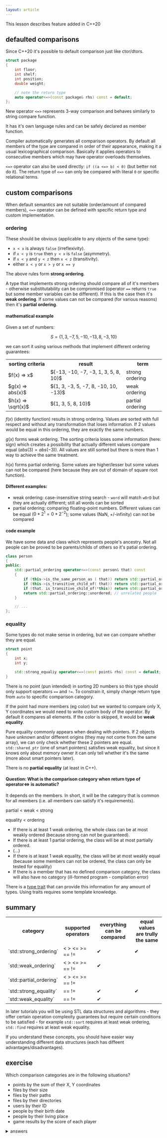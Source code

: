 ```yaml
---
layout: article
---
```


<div class="note info">
This lesson describes feature added in C++20
</div>

## defaulted comparisons

Since C++20 it's possible to default comparison just like ctor/dtors.

```c++
struct package
{
    int floor;
    int shelf;
    int position;
    double weight;

    // note the return type
    auto operator<=>(const package& rhs) const = default;
};
```

New operator `<=>` represents 3-way comparison and behaves similarly to string compare function.

It has it's own language rules and can be safely declared as member function.

Compiler automatically generates all comparison operators. By default all members of the type are compared in order of their appearance, making it a usual lexicographical comparison. Basically it applies operators to consecutive members which may have operator overloads themselves.

`<=>` operator can also be used directly: `if ((a <=> b) < 0)` (but better not do it). The return type of `<=>` can only be compared with literal `0` or specific relational terms.

## custom comparisons

When default semantics are not suitable (order/amount of compared members), `<=>` operator can be defined with specific return type and custom implementation.

### ordering

These should be obvious (applicable to any objects of the same type):

- `x < x` is always `false` (irreflexivity).
- if `x < y` is `true` then `y < x` is `false` (asymmetry).
- if `x < y` and `y < z` then `x < z` (transitivity).
- either `x < y` or `x > y` or `x == y`

The above rules form **strong ordering**.

A type that implements strong ordering should compare all of it's members - otherwise substitutability can be compromised (operator `==` returns `true` but some member variables can be different). If this is the case then it's **weak ordering**. If some values can not be compared (for various reasons) then it's **partial ordering**.

#### mathematical example

Given a set of numbers:

$$
S = \{ 1, 3, -7, 5, -10, -13, 8, -3, 10 \}
$$

we can sort it using various methods that implement different ordering guarantees:

<div class="table-responsive">
    <table class="table table-bordered table-dark">
        <tbody>
            <tr>
                <th>sorting criteria</th>
                <th>result</th>
                <th>term</th>
            </tr>
            <tr>
                <td>$f(x) => x$</td>
                <td>${-13, -10, -7, -3, 1, 3, 5, 8, 10}$</td>
                <td>strong ordering</td>
            </tr>
            <tr>
                <td>$g(x) => abs(x)$</td>
                <td>${1, 3, -3, 5, -7, 8, -10, 10, -13}$</td>
                <td>weak ordering</td>
            </tr>
            <tr>
                <td>$h(x) => \sqrt{x}$</td>
                <td>${1, 3, 5, 8, 10}$</td>
                <td>partial ordering</td>
            </tr>
        </tbody>
    </table>
</div>

$f(x)$ (identity function) results in strong ordering. Values are sorted with full respect and without any transformation that loses information. If 2 values would be equal in this ordering, they are exactly the same numbers.

$g(x)$ forms weak ordering. The sorting criteria loses some information (here: sign) which creates a possibility that actually different values compare equal ($abs(3) = abs(-3)$). All values are still sorted but there is more than 1 way to achieve the same treatment.

$h(x)$ forms partial ordering. Some values are higher/lesser but some values can not be compared (here because they are out of domain of square root function).

#### Different examples:

- weak ordering: case-insensitive string search - `word` will match `wOrD` but they are actually different; still all words can be sorted
- partial ordering: comparing floating-point numbers. Different values can be equal ($0 * 2^1 = 0 * 2^{-2}$); some values (NaN, +/-infinity) can not be compared

#### code example

We have some data and class which represents people's ancestry. Not all people can be proved to be parents/childs of others so it's patial ordering.

```c++
class person
{
public:
    std::partial_ordering operator<=>(const person& that) const
    {
        if (this->is_the_same_person_as ( that)) return std::partial_ordering::equivalent;
        if (this->is_transitive_child_of( that)) return std::partial_ordering::less;
        if (that. is_transitive_child_of(*this)) return std::partial_ordering::greater;
        return std::partial_ordering::unordered; // unrelated people
    }

    // ...
};
```

### equality

Some types do not make sense in ordering, but we can compare whether they are equal.

```c++
struct point
{
    int x;
    int y;

    std::strong_equaliy operator<=>(const point& rhs) const = default;
}
```

There is no point (pun intended) in sorting 2D numbers so this type should only support operators `==` and `!=`. To constrain it, simply change return type from `auto` to specific comparison category.

If the point had more members (eg color) but we wanted to compare only X, Y coordinates we would need to write custom body of the operator. By default it compares all elements. If the color is skipped, it would be **weak equality**.

Pure equality commonly appears when dealing with pointers. If 2 objects have unknown and/or different origins (they may not come from the same array), we can only check whether these 2 pointers are equal. `std::shared_ptr` (one of smart pointers) satisfies weak equality, but since it knows only about memory owner it can only tell whether it's the same (more about smart pointers later).

There is no **partial equality** (at least in C++).

#### Question: What is the comparison category when return type of operator<=> is automatic?

It depends on the members. In short, it will be the category that is common for all members (i.e. all members can satisfy it's requirements).

partial < weak < strong

equality < ordering

- If there is at least 1 weak ordering, the whole class can be at most weakly ordered (because strong can not be guaranteed).
- If there is at least 1 partial ordering, the class will be at most partially ordered.
- (...)
- If there is at least 1 weak equality, the class will be at most weakly equal (because some members can not be ordered, the class can only be tested for equality)
- If there is a member that has no defined comparison category, the class will also have no category (ill-formed program - compilation error)

There is a [type trait](https://en.cppreference.com/w/cpp/utility/compare/common_comparison_category) that can provide this information for any amount of types. Using traits requires some template knowledge.

## summary

<div class="table-responsive">
    <table class="table table-bordered table-dark">
        <tbody>
            <tr>
                <th>category</th>
                <th>supported operators</th>
                <th>everything can be compared</th>
                <th>equal values are trully the same</th>
            </tr>
            <tr>
                <td>`std::strong_ordering`</td>
                <td>&lt; &gt; &lt;= &gt;= == !=</td>
                <td>&#10004;</td>
                <td>&#10004;</td>
            </tr>
            <tr>
                <td>`std::weak_ordering`</td>
                <td>&lt; &gt; &lt;= &gt;= == !=</td>
                <td>&#10004;</td>
                <td></td>
            </tr>
            <tr>
                <td>`std::partial_ordering`</td>
                <td>&lt; &gt; &lt;= &gt;= == !=</td>
                <td></td>
                <td></td>
            </tr>
            <tr>
                <td>`std::strong_equality`</td>
                <td>== !=</td>
                <td>&#10004;</td>
                <td>&#10004;</td>
            </tr>
            <tr>
                <td>`std::weak_equality`</td>
                <td>== !=</td>
                <td>&#10004;</td>
                <td></td>
            </tr>
        </tbody>
    </table>
</div>

In later tutorials you will be using STL data structures and algorithms - they offer certain operation complexity guarantees but require certain conditions to be satisfied - for example `std::sort` requires at least weak ordering, `std::find` requires at least weak equality.

If you understand these concepts, you should have easier way understanding different data structures (each has diffeent advantages/disadvantages).

## exercise

Which comparison categories are in the following situations?

- points by the sum of their X, Y coordinates
- files by their size
- files by their paths
- files by their directories
- users by their ID
- people by their birth date
- people by their living place
- game results by the score of each player

<details>
<summary>answers</summary>
<p markdown="block">

- weak ordering (points 3,5 and 4,4 are equal) OR partial ordering if we consider that the sum might be outside integer range
- weak ordering (files with same size can be different)
- weak equality (symlinks can create multiple paths for the same file)
- partial ordering (files may not have common parent directory) - this example is similar to persons in family trees
- strong equality (IDs are unique) OR strong ordering if IDs are treated as numbers
- weak ordering (date can be the same for different people)
- weak equality (the same place can be inhabited by more than 1 person)
- weak ordering (the same score can be achieved by multiple players)
</p>
</details>
